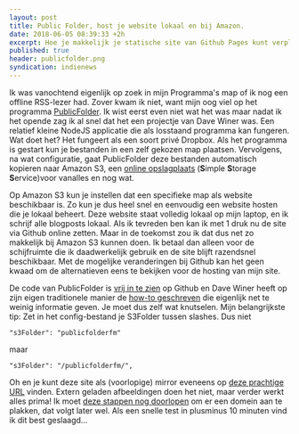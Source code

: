 ```yaml
---
layout: post
title: Public Folder, host je website lokaal en bij Amazon.
date: 2018-06-05 08:39:33 +2h
excerpt: Hoe je makkelijk je statische site van Github Pages kunt verplaatsen naar Amazon S3.
published: true
header: publicfolder.png
syndication: indienews
---
```

Ik was vanochtend eigenlijk op zoek in mijn Programma's map of ik nog een offline RSS-lezer had. Zover kwam ik niet, want mijn oog viel op het programma [PublicFolder](http://this.how/publicFolder/). Ik wist eerst even niet wat het was maar nadat ik het opende zag ik al snel dat het een projectje van Dave Winer was. Een relatief kleine NodeJS applicatie die als losstaand programma kan fungeren. Wat doet het? Het fungeert als een soort privé Dropbox. Als het programma is gestart kun je bestanden in een zelf gekozen map plaatsen. Vervolgens, na wat configuratie, gaat PublicFolder deze bestanden automatisch kopieren naar Amazon S3, een [online opslagplaats](https://www.wat-betekent.nl/wat-betekent-s3/) (**S**imple **S**torage **S**ervice)voor vanalles en nog wat.

Op Amazon S3 kun je instellen dat een specifieke map als website beschikbaar is. Zo kun je dus heel snel en eenvoudig een website hosten die je lokaal beheert. Deze website staat volledig lokaal op mijn laptop, en ik schrijf alle blogposts lokaal. Als ik tevreden ben kan ik met 1 druk nu de site via Github online zetten. Maar in de toekomst zou ik dat dus net zo makkelijk bij Amazon S3 kunnen doen. Ik betaal dan alleen voor de schijfruimte die ik daadwerkelijk gebruik en de site blijft razendsnel beschikbaar. Met de mogelijke veranderingen bij Github kan het geen kwaad om de alternatieven eens te bekijken voor de hosting van mijn site. 

De code van PublicFolder is [vrij in te zien](https://github.com/scripting/publicfolder/blob/master/publicfolder.js) op Github en Dave Winer heeft op zijn eigen traditionele manier de [how-to geschreven](http://this.how/publicFolder/) die eigenlijk net te weinig informatie geven. Je moet dus zelf wat knutselen. Mijn belangrijkste tip: Zet in het config-bestand je S3Folder tussen slashes. Dus niet 

    "s3Folder": "publicfolderfm"

maar

    "s3Folder": "/publicfolderfm/",

Oh en je kunt deze site als (voorlopige) mirror eveneens op [deze prachtige URL](http://publicfolderfm.s3-website-us-east-1.amazonaws.com/) vinden. Extern geladen afbeeldingen doen het niet, maar verder werkt alles prima! Ik moet [deze stappen nog doorlopen](https://docs.aws.amazon.com/AmazonS3/latest/dev/website-hosting-custom-domain-walkthrough.html) om er een domein aan te plakken, dat volgt later wel. Als een snelle test in plusminus 10 minuten vind ik dit best geslaagd...